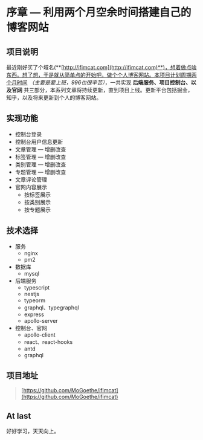 # 序章 — 利用两个月空余时间搭建自己的博客网站
## 项目说明
最近刚好买了个域名(**[http://ifimcat.com](http://ifimcat.com)**)，想着做点啥东西。想了想，于是就从简单点的开始吧，做个个人博客网站。本项目计划周期两个月时间 *（主要是要上班，996也很辛苦）*，一共实现 **后端服务、项目控制台、以及官网** 共三部分，本系列文章将持续更新，直到项目上线。更新平台包括掘金，知乎，以及将来更新到个人的博客网站。

## 实现功能
- 控制台登录
- 控制台用户信息更新
- 文章管理 — 增删改查
- 标签管理 — 增删改查
- 类别管理 — 增删改查
- 专题管理 — 增删改查
- 文章评论管理
- 官网内容展示
  - 按标签展示
  - 按类别展示
  - 按专题展示

## 技术选择
- 服务
  - nginx
  - pm2
- 数据库
  - mysql
- 后端服务
  - typescript
  - nestjs
  - typeorm
  - graphql、typegraphql
  - express
  - apollo-server
- 控制台、官网
  - apollo-client
  - react、react-hooks
  - antd
  - graphql
## 项目地址
> [https://github.com/MoGoethe/ifimcat](https://github.com/MoGoethe/ifimcat)

## At last
好好学习，天天向上。